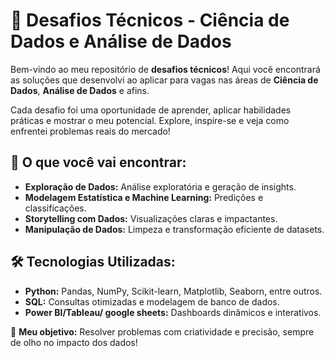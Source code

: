 # 🚀 Desafios Técnicos - Ciência de Dados e Análise de Dados  

Bem-vindo ao meu repositório de **desafios técnicos**! Aqui você encontrará as soluções que desenvolvi ao aplicar para vagas nas áreas de **Ciência de Dados**, **Análise de Dados** e afins.  

Cada desafio foi uma oportunidade de aprender, aplicar habilidades práticas e mostrar o meu potencial. Explore, inspire-se e veja como enfrentei problemas reais do mercado!  

## 📂 O que você vai encontrar:
- **Exploração de Dados:** Análise exploratória e geração de insights.
- **Modelagem Estatística e Machine Learning:** Predições e classificações.
- **Storytelling com Dados:** Visualizações claras e impactantes.
- **Manipulação de Dados:** Limpeza e transformação eficiente de datasets.

## 🛠️ Tecnologias Utilizadas:
- **Python:** Pandas, NumPy, Scikit-learn, Matplotlib, Seaborn, entre outros.
- **SQL:** Consultas otimizadas e modelagem de banco de dados.
- **Power BI/Tableau/ google sheets:** Dashboards dinâmicos e interativos.

🎯 **Meu objetivo:** Resolver problemas com criatividade e precisão, sempre de olho no impacto dos dados!  
